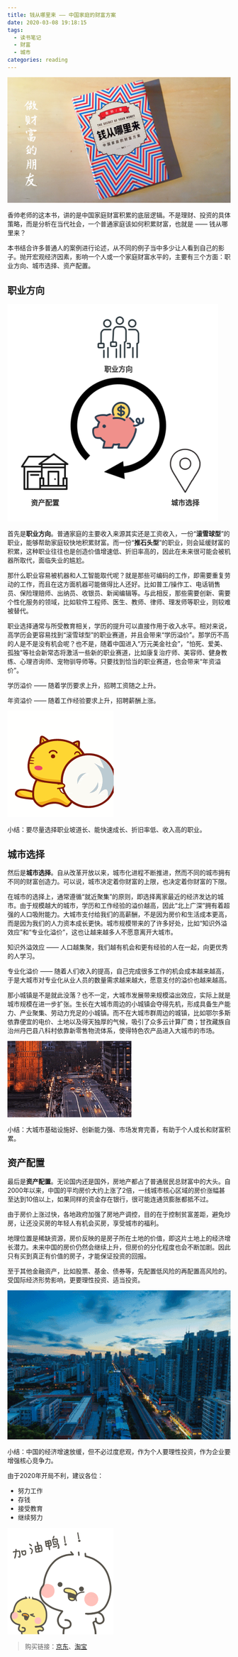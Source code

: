 ```yaml
---
title: 钱从哪里来 —— 中国家庭的财富方案
date: 2020-03-08 19:18:15
tags: 
  - 读书笔记
  - 财富
  - 城市
categories: reading
---
```



![](/images/static/book_money-come_001.jpeg)

香帅老师的这本书，讲的是中国家庭财富积累的底层逻辑。不是理财、投资的具体策略，而是分析在当代社会，一个普通家庭该如何积累财富，也就是 —— 钱从哪里来？

本书结合许多普通人的案例进行论述，从不同的例子当中多少让人看到自己的影子。抛开宏观经济因素，影响一个人或一个家庭财富水平的，主要有三个方面：职业方向、城市选择、资产配置。

## 职业方向

![](/images/static/book_money-come_002.png)

首先是**职业方向**。普通家庭的主要收入来源其实还是工资收入，一份“**滚雪球型**”的职业，能够帮助家庭较快地积累财富。而一份“**推石头型**”的职业，则会延缓财富的积累，这种职业往往也是创造价值增速低、折旧率高的，因此在未来很可能会被机器所取代，面临失业的尴尬。

那什么职业容易被机器和人工智能取代呢？就是那些可编码的工作，即需要重复劳动的工作，而且在这方面机器可能做得比人还好。比如普工/操作工、电话销售员、保险理赔师、出纳员、收银员、新闻编辑等。与此相反，那些需要创新、需要个性化服务的领域，比如软件工程师、医生、教师、律师、理发师等职业，则较难被替代。

职业选择通常与所受教育相关，学历的提升可以直接作用于收入水平。相对来说，高学历会更容易找到“滚雪球型”的职业赛道，并且会带来“学历溢价”。那学历不高的人是不是没有机会呢？也不是，随着中国进入“万元美金社会”，“怕死、爱美、孤独”等社会新常态将激活一些新的职业赛道，比如康复治疗师、美容师、健身教练、心理咨询师、宠物驯导师等。只要找到恰当的职业赛道，也会带来“年资溢价”。

<div class="note default">
    <p>学历溢价 —— 随着学历要求上升，招聘工资随之上升。</p>
    <p>年资溢价 —— 随着工作经验要求上升，招聘薪酬上涨。</p>
</div>

![](/images/static/book_money-come_003.gif)


<div class="note info"><p>小结：要尽量选择职业坡道长、能快速成长、折旧率低、收入高的职业。</p></div>

## 城市选择

然后是**城市选择**。自从改革开放以来，城市化进程不断推进，然而不同的城市拥有不同的财富创造力。可以说，城市决定着你财富的上限，也决定着你财富的下限。

在城市的选择上，通常遵循“就近聚集”的原则，即选择离家最近的经济发达的城市。由于规模越大的城市，学历和工作经验的溢价越高，因此“北上广深”拥有着超强的人口吸附能力。大城市支付给我们的高薪酬，不是因为房价和生活成本更高，而是因为我们的人力资本成长更快。城市规模带来的了许多好处，比如“知识外溢效应”和“专业化溢价”，这也让越来越多人不愿意离开大城市。

<div class="note default">
    <p>知识外溢效应 —— 人口越集聚，我们越有机会和更有经验的人在一起，向更优秀的人学习。</p>
    <p>专业化溢价 —— 随着人们收入的提高，自己完成很多工作的机会成本越来越高，于是大城市对专业化从业人员的数量需求越来越大，愿意支付的溢价也越来越高。</p>
</div>

那小城镇是不是就此没落？也不一定，大城市发展带来规模溢出效应，实际上就是城市规模在进一步扩张。生长在大城市周边的小城镇会夺得先机，形成具备生产能力、产业聚集、劳动力充足的小城镇。而不在大城市群周边的城镇，比如鄂尔多斯依靠便宜的电价、土地以及得天独厚的气候，吸引了众多云计算厂商；甘孜藏族自治州丹巴县八科村依靠新零售物流体系，使得特色农产品进入大城市的市场。

![](/images/static/book_money-come_004.gif)

<div class="note info"><p>小结：大城市基础设施好、创新能力强、市场发育完善，有助于个人成长和财富积累。</p></div>

## 资产配置

最后是**资产配置**。无论国内还是国外，房地产都占了普通居民总财富中的大头。自2000年以来，中国的平均房价大约上涨了2倍，一线城市核心区域的房价涨幅甚至达到10倍以上，如果同样的资金存在银行，很可能连通货膨胀都抵不过。

由于房价上涨过快，各地政府加强了房地产调控，目的在于控制贫富差距，避免炒房，让还没买房的年轻人有机会买房，享受城市的福利。

地理位置是稀缺资源，房价反映的是房子所在土地的价值，即这片土地上的经济增长潜力。未来中国的房价仍然会继续上升，但房价的分化程度也会不断加剧。因此只有买到真正有价值的房子，才能保证投资的回报。

至于其他金融资产，比如股票、基金、债券等，先配置低风险的再配置高风险的。受国际经济形势影响，更要理性投资、适当投资。

![](/images/static/book_money-come_005.gif)

<div class="note info"><p>小结：中国的经济增速放缓，但不必过度悲观，作为个人要理性投资，作为企业要增强核心竞争力。</p></div>


由于2020年开局不利，建议各位：

- 努力工作
- 存钱
- 接受教育
- 继续努力


![](/images/static/book_money-come_006.gif)


> 购买链接：[京东](https://union-click.jd.com/jdc?e=&p=AyIGZRprFQEUAV0cWxwyVlgNRQQlW1dCFFlQCxxKQgFHRE5XDVULR0UVARQBXRxbHB1LQglGaxRKUx0THyNgYnFXIGkCZlwTXgdML0MOHjdUK1sUAxACVR9eFwQiN1Uca0NsEgZUGloUBxEFUStaJQIVB1AfUx0LFgNVHVslBRIOZUYfR1haUgVYCV0yIjdWK2slAiIEZVk1ElYVBgJOXBABQgEGHgtBUEJSUksPFlEQU1MSUxwCGg9lGVoUBhs%3D)、[淘宝](https://s.click.taobao.com/t?e=m%3D2%26s%3DyZLdPy06FwYcQipKwQzePOeEDrYVVa64K7Vc7tFgwiHjf2vlNIV67hNZ6tPKWe%2F8PLNzIt%2Fz56inFi3wFBXvYUtYIXyQ5%2BdaGX93X4IFTwPx%2FVncyXNiWXW0BscCR%2FBjdZr7RBnLmJomXO35yxsacVu%2FAug5mCZctaSVhgwkRkCwTfVrJiO1T2RsSsXPAUZ0&scm=null&pvid=null&app_pvid=59590_33.5.62.17_633_1614599968567&ptl=floorId%3A17741&originalFloorId%3A17741&app_pvid%3A59590_33.5.62.17_633_1614599968567&union_lens=lensId%3APUB%401614599948%400b1a2517_0e71_177eda808d8_308f%40026Hzwm1WaB5Mq75ZsMWKJJh)

